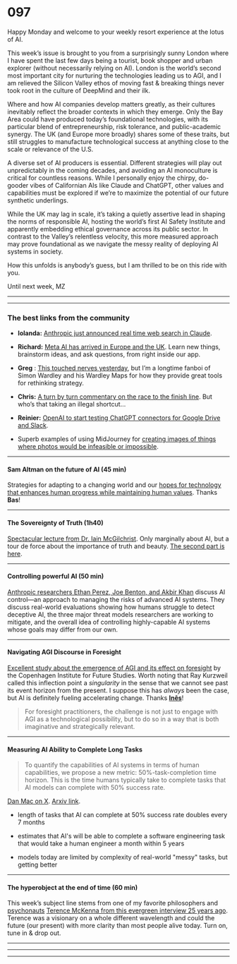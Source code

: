 # 097

Happy Monday and welcome to your weekly resort experience at the lotus of AI.

This week’s issue is brought to you from a surprisingly sunny London where I have spent the last few days being a tourist, book shopper and urban explorer \(without necessarily relying on AI\). London is the world’s second most important city for nurturing the technologies leading us to AGI, and I am relieved the Silicon Valley ethos of moving fast & breaking things never took root in the culture of DeepMind and their ilk.

Where and how AI companies develop matters greatly, as their cultures inevitably reflect the broader contexts in which they emerge. Only the Bay Area could have produced today’s foundational technologies, with its particular blend of entrepreneurship, risk tolerance, and public-academic synergy. The UK \(and Europe more broadly\) shares some of these traits, but still struggles to manufacture technological success at anything close to the scale or relevance of the U.S.

A diverse set of AI producers is essential. Different strategies will play out unpredictably in the coming decades, and avoiding an AI monoculture is critical for countless reasons. While I personally enjoy the chirpy, do-gooder vibes of Californian AIs like Claude and ChatGPT, other values and capabilities must be explored if we’re to maximize the potential of our future synthetic underlings.

While the UK may lag in scale, it’s taking a quietly assertive lead in shaping the norms of responsible AI, hosting the world’s first AI Safety Institute and apparently embedding ethical governance across its public sector. In contrast to the Valley’s relentless velocity, this more measured approach may prove foundational as we navigate the messy reality of deploying AI systems in society.

How this unfolds is anybody’s guess, but I am thrilled to be on this ride with you.

Until next week,
MZ

* * *

* * *

### The best links from the community

* **Iolanda:** [Anthropic just announced real time web search in Claude](https://www.anthropic.com/news/web-search).

* **Richard:** [Meta AI has arrived in Europe and the UK](https://faq.whatsapp.com/666767195111959). Learn new things, brainstorm ideas, and ask questions, from right inside our app.

* **Greg** : [This touched nerves yesterday](https://www.linkedin.com/posts/simonwardley_conversations-from-the-future-x-i-activity-7308467018154864640-fsyB), but I’m a longtime fanboi of Simon Wardley and his Wardley Maps for how they provide great tools for rethinking strategy.

* **Chris:** [A turn by turn commentary on the race to the finish line](https://x.com/aidigest_/status/1902026975210025181?s=48&t=a_xcukMHyln0H8mLIclEWw). But who’s that taking an illegal shortcut…

* **Reinier:** [OpenAI to start testing ChatGPT connectors for Google Drive and Slack](https://techcrunch.com/2025/03/17/openai-to-start-testing-chatgpt-connectors-for-google-drive-and-slack/).

* Superb examples of using MidJourney for [creating images of things where photos would be infeasible or impossible](https://x.com/grinkevych/status/1902779435280900523).

* * *

#### **Sam Altman on the future of AI \(45 min\)**

Strategies for adapting to a changing world and our [hopes for technology that enhances human progress while maintaining human values](https://www.youtube.com/watch?v=c0NqpG--Pzw). Thanks **Bas**\!

* * *

#### **The Sovereignty of Truth \(1h40\)**

[Spectacular lecture from Dr. Iain McGilchrist](https://youtu.be/_KNgKQVkcFI). Only marginally about AI, but a tour de force about the importance of truth and beauty. [The second part is here](https://youtu.be/WmOfYLwVks8).

* * *

#### Controlling powerful AI \(50 min\)

[Anthropic researchers Ethan Perez, Joe Benton, and Akbir Khan](https://www.youtube.com/watch?v=6Unxqr50Kqg&list=WL&index=15) discuss AI control—an approach to managing the risks of advanced AI systems. They discuss real-world evaluations showing how humans struggle to detect deceptive AI, the three major threat models researchers are working to mitigate, and the overall idea of controlling highly-capable AI systems whose goals may differ from our own.

* * *

#### Navigating AGI Discourse in Foresight

[Excellent study about the emergence of AGI and its effect on foresight](https://scenario.wpenginepowered.com/wp-content/uploads/2025/03/Navigating-the-AGI-discourse-in-foresight.pdf) by the Copenhagen Institute for Future Studies. Worth noting that Ray Kurzweil called this inflection point a _singularity_ in the sense that we cannot see past its event horizon from the present. I suppose this has _always_ been the case, but AI is definitely fueling accelerating change. Thanks **[Inês](https://inessantossilva.substack.com)**\!

> For foresight practitioners, the challenge is not just to engage with AGI as a technological possibility, but to do so in a way that is both imaginative and strategically relevant.

* * *

#### Measuring AI Ability to Complete Long Tasks

> To quantify the capabilities of AI systems in terms of human capabilities, we propose a new metric: 50%-task-completion time horizon. This is the time humans typically take to complete tasks that AI models can complete with 50% success rate.

[Dan Mac on X](https://x.com/daniel_mac8/status/1902398303343632667). [Arxiv link](https://arxiv.org/pdf/2503.14499).

* length of tasks that AI can complete at 50% success rate doubles every 7 months

* estimates that AI's will be able to complete a software engineering task that would take a human engineer a month within 5 years

* models today are limited by complexity of real-world "messy" tasks, but getting better

* * *

#### The hyperobject at the end of time \(60 min\)

This week’s subject line stems from one of my favorite philosophers and [psychonauts](https://en.wikipedia.org/wiki/Psychonautics) [Terence McKenna from this evergreen interview 25 years ago](https://www.youtube.com/watch?v=GdEKhIk-8Gg). Terence was a visionary on a whole different wavelength and could the future \(our present\) with more clarity than most people alive today. Turn on, tune in & drop out.

* * *

* * *

* * *